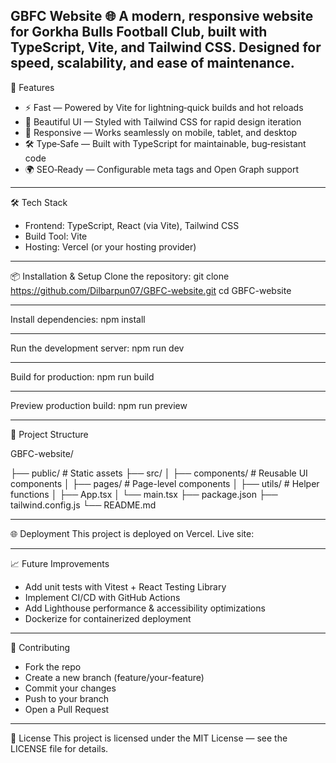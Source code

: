 GBFC Website 🌐
A modern, responsive website for Gorkha Bulls Football Club, built with TypeScript, Vite, and Tailwind CSS.
Designed for speed, scalability, and ease of maintenance.
----------------------------------------------------------------------------------------------------------------

🚀 Features
- ⚡ Fast — Powered by Vite for lightning‑quick builds and hot reloads
- 🎨 Beautiful UI — Styled with Tailwind CSS for rapid design iteration
- 📱 Responsive — Works seamlessly on mobile, tablet, and desktop
- 🛠 Type‑Safe — Built with TypeScript for maintainable, bug‑resistant code
- 🌍 SEO‑Ready — Configurable meta tags and Open Graph support

----------------------------------------------------------------------------------------------------------------
🛠 Tech Stack
- Frontend: TypeScript, React (via Vite), Tailwind CSS
- Build Tool: Vite
- Hosting: Vercel (or your hosting provider)

----------------------------------------------------------------------------------------------------------------
📦 Installation & Setup
Clone the repository:
git clone https://github.com/Dilbarpun07/GBFC-website.git
cd GBFC-website

---------------------------------------------------------------------------------------------------------------
Install dependencies:
npm install

---------------------------------------------------------------------------------------------------------------

Run the development server:
npm run dev

---------------------------------------------------------------------------------------------------------------

Build for production:
npm run build

---------------------------------------------------------------------------------------------------------------

Preview production build:
npm run preview

---------------------------------------------------------------------------------------------------------------

📂 Project Structure

GBFC-website/

├── public/ # Static assets
├── src/
│   ├── components/     # Reusable UI components
│   ├── pages/          # Page-level components
│   ├── utils/          # Helper functions
│   ├── App.tsx
│   └── main.tsx
├── package.json
├── tailwind.config.js
└── README.md

--------------------------------------------------------------------------------------------------------------

🌐 Deployment
This project is deployed on Vercel.
Live site: 

--------------------------------------------------------------------------------------------------------------
📈 Future Improvements
- Add unit tests with Vitest + React Testing Library
- Implement CI/CD with GitHub Actions
- Add Lighthouse performance & accessibility optimizations
- Dockerize for containerized deployment

--------------------------------------------------------------------------------------------------------------
🤝 Contributing
- Fork the repo
- Create a new branch (feature/your-feature)
- Commit your changes
- Push to your branch
- Open a Pull Request

--------------------------------------------------------------------------------------------------------------
📜 License
This project is licensed under the MIT License — see the LICENSE file for details.


